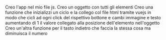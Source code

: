 Creo l'app nel mio file js.
Creo un oggetto con tutti gli elementi
Creo una funzione che inizializzi un ciclo e la collego col file html tramite vuejs in modo che cicli ad ogni click del rispettivo bottone e cambi immagine e testo aumentando di 1 il valore collegato alla posizione dell'elemento nell'oggetto
Creo un'altra funzione per il tasto indietro che faccia la stessa cosa ma diminuisca il numero